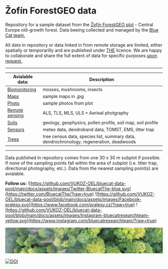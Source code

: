<!-- This is a comment -->
<!-- Use two spaces to breake line -->
<!-- **bold**, *italic*, # header 1, ## header 2 ... -->

# Žofín ForestGEO data

Repository for a sample dataset from the [Žofín ForestGEO plot](https://forestgeo.si.edu/sites/europe/zofin) - Central Europe old-growth forest. Data beeing collected and managed by the [Blue Cat team.](https://naturalforests.cz/)  

All data in repository or data linked in from remote storage are limited, either spatially or temporarilly and are published under [THE]() licence. We are happy to collaborate and share the full extent of data for specific purposes [upon request.](https://github.com/VUKOZ-OEL/bluecat-data-pool/blob/main/contacts/readme.md)  

********    

| Avialable data:  | Description |
| ------------------- | ------------------- |       
| [Biomonitoring]() | mosses, mushrooms, insects |     
| [Maps]() | sample maps in .jpg |            
| [Photo]() | sample photos from plot |         
| [Remote sensing](https://github.com/VUKOZ-OEL/bluecat-data-pool/blob/main/REMOTE_SENSING/readme.md)  | ALS, TLS, MLS, ULS + Aerieal photgraphy |      
| [Soils]()  | geology, geophysics, pollen profile, soil map, soil profile |   
| [Sensors]()  | meteo data, dendroband data, TOMST, EMS, litter trap |   
| [Trees]()  | tree census data, species list, summary data, dendrochronology, regeneration, deadwoods |    
  
********  

Data published in repository comes from one 30 x 30 m subplot if possible. If none of the sampling points fall within the area of subplot (i.e. litter trap, directional photography, etc.). Data from the nearest sampling point(s) are avialable.  

**Follow us:** 
![https://github.com/VUKOZ-OEL/bluecat-data-pool/main/docs/assets/images/Twitter-BluecatThe-blue.svg](https://twitter.com/BluecatThe/?raw=true) 
![https://github.com/VUKOZ-OEL/bluecat-data-pool/blob/main/docs/assets/images/Facebook-pralesy.svg](https://www.facebook.com/pralesy.cz/?raw=true) 
![https://github.com/VUKOZ-OEL/bluecat-data-pool/blob/main/docs/assets/images/Instagram-bluecatresearchteam-yellow.svg](https://www.instagram.com/bluecatresearchteam/?raw=true)   
<!-- Badges generated by: https://shields.io/ -->

![ortophoto](https://github.com/VUKOZ-OEL/bluecat-data-pool/blob/main/docs/assets/images/ortophoto_1.jpg?raw=true)

[![DOI](https://zenodo.org/badge/561805081.svg)](https://zenodo.org/badge/latestdoi/561805081)

